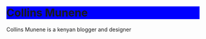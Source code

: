 <h1 style="background-color:blue; ">Collins Munene</h1>
<p>Collins Munene is a kenyan blogger and designer</p>
